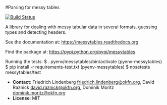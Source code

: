#Parsing for messy tables

[![Build Status](https://travis-ci.org/okfn/messytables.png?branch=master)](https://travis-ci.org/okfn/messytables)

A library for dealing with messy tabular data in several formats, guessing types and detecting headers.

See the documentation at: https://messytables.readthedocs.org

Find the package at: https://pypi.python.org/pypi/messytables

Running the tests:
 $ . pyenv/messytables/bin/activate
 (pyenv-messytables) $ pip install -r requirements-test.txt
 (pyenv-messytables) $ nosetests messytables/test

* **Contact**: Friedrich Lindenberg <friedrich.lindenberg@okfn.org>, David Raznick
  <david.raznick@okfn.org>, Dominik Moritz <dominik.moritz@okfn.org>
* **License**: MIT
